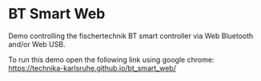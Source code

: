 # BT Smart Web

Demo controlling the fischertechnik BT smart controller via Web
Bluetooth and/or Web USB.

To run this demo open the following link using google chrome:
https://technika-karlsruhe.github.io/bt_smart_web/
